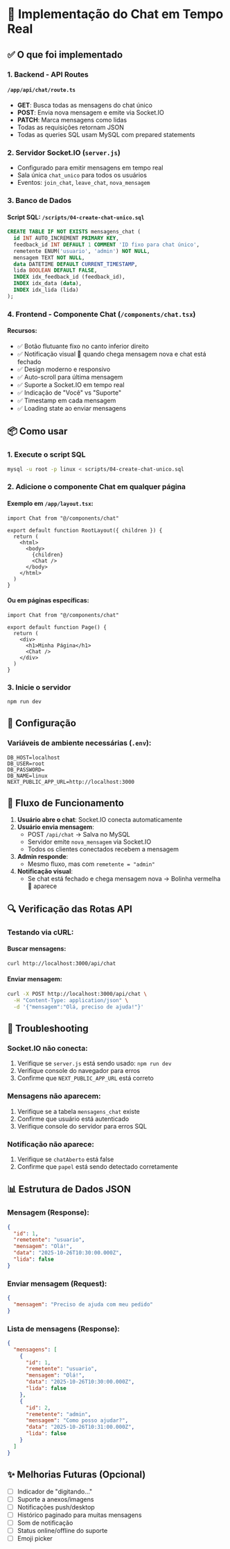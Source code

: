 # 🚀 Implementação do Chat em Tempo Real

## ✅ O que foi implementado

### 1. **Backend - API Routes**

#### `/app/api/chat/route.ts`
- **GET**: Busca todas as mensagens do chat único
- **POST**: Envia nova mensagem e emite via Socket.IO
- **PATCH**: Marca mensagens como lidas
- Todas as requisições retornam JSON
- Todas as queries SQL usam MySQL com prepared statements

### 2. **Servidor Socket.IO** (`server.js`)
- Configurado para emitir mensagens em tempo real
- Sala única `chat_unico` para todos os usuários
- Eventos: `join_chat`, `leave_chat`, `nova_mensagem`

### 3. **Banco de Dados**

#### Script SQL: `/scripts/04-create-chat-unico.sql`
```sql
CREATE TABLE IF NOT EXISTS mensagens_chat (
  id INT AUTO_INCREMENT PRIMARY KEY,
  feedback_id INT DEFAULT 1 COMMENT 'ID fixo para chat único',
  remetente ENUM('usuario', 'admin') NOT NULL,
  mensagem TEXT NOT NULL,
  data DATETIME DEFAULT CURRENT_TIMESTAMP,
  lida BOOLEAN DEFAULT FALSE,
  INDEX idx_feedback_id (feedback_id),
  INDEX idx_data (data),
  INDEX idx_lida (lida)
);
```

### 4. **Frontend - Componente Chat** (`/components/chat.tsx`)

#### Recursos:
- ✅ Botão flutuante fixo no canto inferior direito
- ✅ Notificação visual 🔴 quando chega mensagem nova e chat está fechado
- ✅ Design moderno e responsivo
- ✅ Auto-scroll para última mensagem
- ✅ Suporte a Socket.IO em tempo real
- ✅ Indicação de "Você" vs "Suporte"
- ✅ Timestamp em cada mensagem
- ✅ Loading state ao enviar mensagens

## 📦 Como usar

### 1. Execute o script SQL
```bash
mysql -u root -p linux < scripts/04-create-chat-unico.sql
```

### 2. Adicione o componente Chat em qualquer página

#### Exemplo em `/app/layout.tsx`:
```tsx
import Chat from "@/components/chat"

export default function RootLayout({ children }) {
  return (
    <html>
      <body>
        {children}
        <Chat />
      </body>
    </html>
  )
}
```

#### Ou em páginas específicas:
```tsx
import Chat from "@/components/chat"

export default function Page() {
  return (
    <div>
      <h1>Minha Página</h1>
      <Chat />
    </div>
  )
}
```

### 3. Inicie o servidor
```bash
npm run dev
```

## 🔧 Configuração

### Variáveis de ambiente necessárias (`.env`):
```env
DB_HOST=localhost
DB_USER=root
DB_PASSWORD=
DB_NAME=linux
NEXT_PUBLIC_APP_URL=http://localhost:3000
```

## 🎯 Fluxo de Funcionamento

1. **Usuário abre o chat**: Socket.IO conecta automaticamente
2. **Usuário envia mensagem**:
   - POST `/api/chat` → Salva no MySQL
   - Servidor emite `nova_mensagem` via Socket.IO
   - Todos os clientes conectados recebem a mensagem
3. **Admin responde**:
   - Mesmo fluxo, mas com `remetente = "admin"`
4. **Notificação visual**:
   - Se chat está fechado e chega mensagem nova → Bolinha vermelha 🔴 aparece

## 🔍 Verificação das Rotas API

### Testando via cURL:

#### Buscar mensagens:
```bash
curl http://localhost:3000/api/chat
```

#### Enviar mensagem:
```bash
curl -X POST http://localhost:3000/api/chat \
  -H "Content-Type: application/json" \
  -d '{"mensagem":"Olá, preciso de ajuda!"}'
```

## 🐛 Troubleshooting

### Socket.IO não conecta:
1. Verifique se `server.js` está sendo usado: `npm run dev`
2. Verifique console do navegador para erros
3. Confirme que `NEXT_PUBLIC_APP_URL` está correto

### Mensagens não aparecem:
1. Verifique se a tabela `mensagens_chat` existe
2. Confirme que usuário está autenticado
3. Verifique console do servidor para erros SQL

### Notificação não aparece:
1. Verifique se `chatAberto` está false
2. Confirme que `papel` está sendo detectado corretamente

## 📊 Estrutura de Dados JSON

### Mensagem (Response):
```json
{
  "id": 1,
  "remetente": "usuario",
  "mensagem": "Olá!",
  "data": "2025-10-26T10:30:00.000Z",
  "lida": false
}
```

### Enviar mensagem (Request):
```json
{
  "mensagem": "Preciso de ajuda com meu pedido"
}
```

### Lista de mensagens (Response):
```json
{
  "mensagens": [
    {
      "id": 1,
      "remetente": "usuario",
      "mensagem": "Olá!",
      "data": "2025-10-26T10:30:00.000Z",
      "lida": false
    },
    {
      "id": 2,
      "remetente": "admin",
      "mensagem": "Como posso ajudar?",
      "data": "2025-10-26T10:31:00.000Z",
      "lida": false
    }
  ]
}
```

## ✨ Melhorias Futuras (Opcional)

- [ ] Indicador de "digitando..."
- [ ] Suporte a anexos/imagens
- [ ] Notificações push/desktop
- [ ] Histórico paginado para muitas mensagens
- [ ] Som de notificação
- [ ] Status online/offline do suporte
- [ ] Emoji picker
